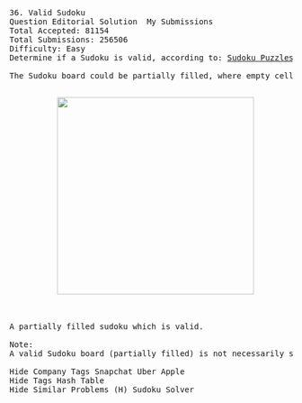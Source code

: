 <pre>
36. Valid Sudoku  
Question Editorial Solution  My Submissions
Total Accepted: 81154
Total Submissions: 256506
Difficulty: Easy
Determine if a Sudoku is valid, according to: <a href="http://sudoku.com.au/TheRules.aspx">Sudoku Puzzles - The Rules</a>.

The Sudoku board could be partially filled, where empty cells are filled with the character '.'.
<p align="center">
  <img src="http://upload.wikimedia.org/wikipedia/commons/thumb/f/ff/Sudoku-by-L2G-20050714.svg/250px-Sudoku-by-L2G-20050714.svg.png" width="350"/>
</p>

A partially filled sudoku which is valid.

Note:
A valid Sudoku board (partially filled) is not necessarily solvable. Only the filled cells need to be validated.

Hide Company Tags Snapchat Uber Apple
Hide Tags Hash Table
Hide Similar Problems (H) Sudoku Solver

</pre>
